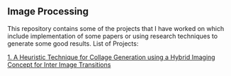 Image Processing
----------------
This repository contains some of the projects that I have worked on which include implementation of some papers or using research techniques to generate some good results.
List of Projects:

[1. A Heuristic Technique for Collage Generation using a Hybrid Imaging Concept for Inter Image Transitions](https://github.com/lovemehta/Image-Processing/tree/master/Collage%20Formation%20Using%20Hybrid%20Image%20Concept)
